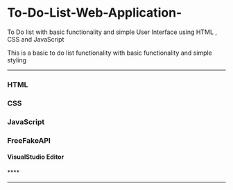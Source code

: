# To-Do-List-Web-Application-
To Do list with basic functionality and simple  User Interface  using HTML , CSS and JavaScript 

This is a basic to do list functionality with basic functionality and simple styling
***********
 
<h3>HTML</h3>
<h3>CSS</h3>
<h3>JavaScript</h3>
<h3>FreeFakeAPI</h3>

<h4>VisualStudio Editor</h4>
****
<img src=""></img>

********

<img src="" ></img>
